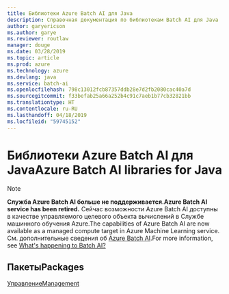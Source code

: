 ```yaml
---
title: Библиотеки Azure Batch AI для Java
description: Справочная документация по библиотекам Batch AI для Java
author: garyericson
ms.author: garye
ms.reviewer: routlaw
manager: douge
ms.date: 03/28/2019
ms.topic: article
ms.prod: azure
ms.technology: azure
ms.devlang: java
ms.service: batch-ai
ms.openlocfilehash: 798c13012fcb87357ddb28e7d2fb2080cac40a7d
ms.sourcegitcommit: f33befab25a66a252b4c91c7aeb1b77cb32821bb
ms.translationtype: HT
ms.contentlocale: ru-RU
ms.lasthandoff: 04/18/2019
ms.locfileid: "59745152"
---
```

# <a name="azure-batch-ai-libraries-for-java"></a><span data-ttu-id="d899e-103">Библиотеки Azure Batch AI для Java</span><span class="sxs-lookup"><span data-stu-id="d899e-103">Azure Batch AI libraries for Java</span></span>

>[!Note]
><span data-ttu-id="d899e-104">**Служба Azure Batch AI больше не поддерживается.**</span><span class="sxs-lookup"><span data-stu-id="d899e-104">**Azure Batch AI service has been retired.**</span></span> <span data-ttu-id="d899e-105">Сейчас возможности Azure Batch AI доступны в качестве управляемого целевого объекта вычислений в Службе машинного обучения Azure.</span><span class="sxs-lookup"><span data-stu-id="d899e-105">The capabilities of Azure Batch AI are now available as a managed compute target in Azure Machine Learning service.</span></span> <span data-ttu-id="d899e-106">См. дополнительные сведения об [Azure Batch AI](https://aka.ms/batchai-retirement).</span><span class="sxs-lookup"><span data-stu-id="d899e-106">For more information, see [What's happening to Batch AI?](https://aka.ms/batchai-retirement)</span></span>

## <a name="packages"></a><span data-ttu-id="d899e-107">Пакеты</span><span class="sxs-lookup"><span data-stu-id="d899e-107">Packages</span></span>

[<span data-ttu-id="d899e-108">Управление</span><span class="sxs-lookup"><span data-stu-id="d899e-108">Management</span></span>](/java/api/overview/azure/batchai/management)